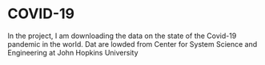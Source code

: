 # COVID-19

In the project, I am downloading the data on the state of the Covid-19 pandemic in the world. Dat are lowded from Center for System Science and Engineering at John Hopkins University 
